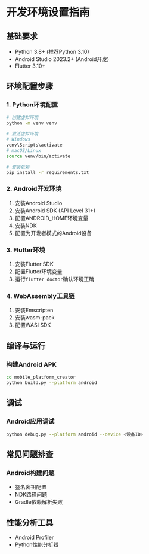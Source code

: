 # 开发环境设置指南

## 基础要求
- Python 3.8+ (推荐Python 3.10)
- Android Studio 2023.2+ (Android开发)
- Flutter 3.10+

## 环境配置步骤

### 1. Python环境配置
```bash
# 创建虚拟环境
python -m venv venv

# 激活虚拟环境
# Windows
venv\Scripts\activate
# macOS/Linux
source venv/bin/activate

# 安装依赖
pip install -r requirements.txt
```

### 2. Android开发环境
1. 安装Android Studio
2. 安装Android SDK (API Level 31+)
3. 配置ANDROID_HOME环境变量
4. 安装NDK
5. 配置为开发者模式的Android设备

### 3. Flutter环境
1. 安装Flutter SDK
2. 配置Flutter环境变量
3. 运行`flutter doctor`确认环境正确

### 4. WebAssembly工具链
1. 安装Emscripten
2. 安装wasm-pack
3. 配置WASI SDK

## 编译与运行

### 构建Android APK
```bash
cd mobile_platform_creator
python build.py --platform android
```

## 调试

### Android应用调试
```bash
python debug.py --platform android --device <设备ID>
```

## 常见问题排查

### Android构建问题
- 签名密钥配置
- NDK路径问题
- Gradle依赖解析失败

## 性能分析工具
- Android Profiler
- Python性能分析器 
